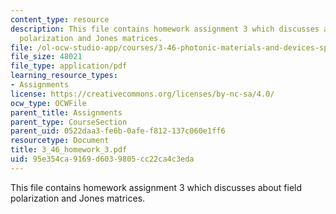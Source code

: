 ```yaml
---
content_type: resource
description: This file contains homework assignment 3 which discusses about field
  polarization and Jones matrices.
file: /ol-ocw-studio-app/courses/3-46-photonic-materials-and-devices-spring-2006/95e354ca9169d6039805cc22ca4c3eda_3_46_homework_3.pdf
file_size: 48021
file_type: application/pdf
learning_resource_types:
- Assignments
license: https://creativecommons.org/licenses/by-nc-sa/4.0/
ocw_type: OCWFile
parent_title: Assignments
parent_type: CourseSection
parent_uid: 0522daa3-fe6b-0afe-f812-137c060e1ff6
resourcetype: Document
title: 3_46_homework_3.pdf
uid: 95e354ca-9169-d603-9805-cc22ca4c3eda
---
```

This file contains homework assignment 3 which discusses about field polarization and Jones matrices.